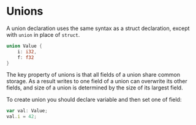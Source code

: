 # Unions

A union declaration uses the same syntax as a struct declaration, except with `union` in place of `struct`.

```rust
union Value {
    i: i32,
    f: f32
}
```

The key property of unions is that all fields of a union share common storage. As a result writes to one field of a union can overwrite its other fields, and size of a union is determined by the size of its largest field.

To create union you should declare variable and then set one of field:
```ts
var val: Value;
val.i = 42;
```

